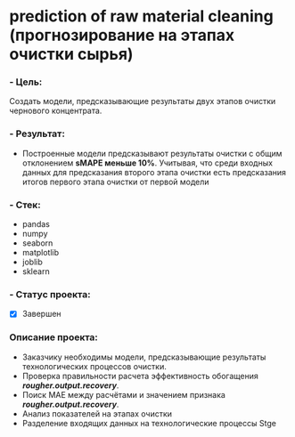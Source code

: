 
# prediction of raw material cleaning (прогнозирование на этапах очистки сырья)

### - Цель:
Создать модели, предсказывающие результаты двух этапов очистки чернового концентрата. 

### - Результат: 
* Построенные модели предсказывают результаты очистки с общим отклонением **sMAPE меньше 10%**. Учитывая, что среди входных данных для предсказания второго этапа очистки есть предсказания итогов первого этапа очистки от первой модели 

### - Стек: 
* pandas
* numpy
* seaborn
* matplotlib
* joblib
* sklearn

### - Статус проекта:
- [x] Завершен

### Описание проекта: 
- Заказчику необходимы модели, предсказывающие результаты технологических процессов очистки.
- Проверка правильности расчета эффективность обогащения ***rougher.output.recovery***.
- Поиск MAE между расчётами и значением признака ***rougher.output.recovery***.
- Анализ показателей на этапах очистки
- Разделение входящих данных на технологические процессы Stge

